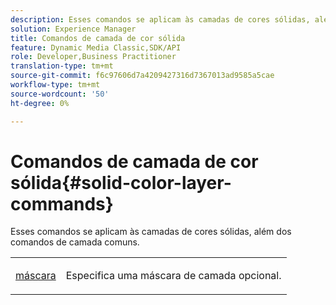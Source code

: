 ```yaml
---
description: Esses comandos se aplicam às camadas de cores sólidas, além dos comandos de camada comuns.
solution: Experience Manager
title: Comandos de camada de cor sólida
feature: Dynamic Media Classic,SDK/API
role: Developer,Business Practitioner
translation-type: tm+mt
source-git-commit: f6c97606d7a4209427316d7367013ad9585a5cae
workflow-type: tm+mt
source-wordcount: '50'
ht-degree: 0%

---
```



# Comandos de camada de cor sólida{#solid-color-layer-commands}

Esses comandos se aplicam às camadas de cores sólidas, além dos comandos de camada comuns.

<table id="simpletable_4E563E4C797E45F390340258170BDCE4"> 
 <tr class="strow"> 
  <td class="stentry"> <p><a href="../../../../../../is-api/http-ref/image-serving-api-ref/c-http-protocol-reference/c-command-reference/r-mask.md#reference-922254e027404fb890b850e2723ee06e" type="reference" format="dita" scope="local"> máscara</a> </p> </td> 
  <td class="stentry"> <p>Especifica uma máscara de camada opcional. </p></td> 
 </tr> 
</table>

